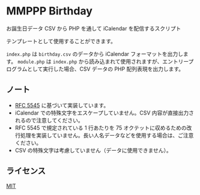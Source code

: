 # MMPPP Birthday

お誕生日データ CSV から PHP を通して iCalendar を配信するスクリプト


テンプレートとして使用することができます。

`index.php` は `birthday.csv` のデータから iCalendar フォーマットを出力します。
`module.php` は `index.php` から読み込まれて使用されますが、エントリープログラムとして実行した場合、CSV データの PHP 配列表現を出力します。

## ノート

- [RFC 5545](https://www.rfc-editor.org/rfc/rfc5545.html) に基づいて実装しています。
- iCalendar での特殊文字をエスケープしていません。CSV 内容が直接出力されるので注意してください。
- RFC 5545 で規定されている 1 行あたりを 75 オクテットに収めるための改行処理を実装していません。長い人名データなどを使用する場合は、ご注意ください。
- CSV の特殊文字は考慮していません（データに使用できません）。

## ライセンス

[MIT](LICENSE)
